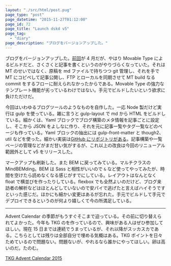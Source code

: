 ```yaml
---
layout: "./src/html/post.pug"
page_type: "post"
page_datetime: "2015-11-27T01:12:00"
page_id: 72
page_title: "Launch dskd v5"
page_tag:
  - "diary"
page_description: "ブログをバージョンアップした。"
---
```


ブログをバージョンアップした。[前回](/archives/65.html)が 4 月だが、やはり Movable Type によるビルドだと、さくさくと記事を書くというのがやりづらくなっていた。それは MT のせいではなく、原稿を md ファイルで持ちつつ git 管理し、それを手で MT にコピペして記事公開し、FTP とローカルを同期させて MT build なる commit をするフローに耐えられなかったからである。Movable Type の強力なテンプレート機能が劣っているわけではない。手元でビルドしたいという欲求に負けただけだ。

今回はいわゆるブログツールのようなものを自作した。一応 Node 製だけど実行は gulp を使っている。雑に言うと gulp-layout で md から HTML をビルドしている。細かくは、Yaml ブロックでブログ構築のメタ情報を記事ごとに設定し、そこから JSON をよしなに作り、それを元に記事一覧やタグ一覧などのページも作っている。Yaml ブロックの抽出には gulp-front-matter と though2、util などを使った。細かい実装は[GitHub にリポジトリがある](https://github.com/oti/dskd)。記事構築や一覧ページの管理などがまだ甘い気がするが、これ以上の改良は今回のリニューアル範囲外として v5 をリリースした。

マークアップも刷新した。また BEM に戻ってみている。マルチクラスの MindBEMding。BEM は Sass と相性がいいので `&` など使ってやってみたが、時間を空けたら読めなくなる感じがすでにしている。レイアウトはなんとなく float で横並びを作ったりしている。flexbox でも全然よいのだけど、ブログ来訪者の解析などはほとんどしていないので安パイで逃げたと言えばハイそうですといった感じだ。ほかにも細かい変更はあるが忘れた。手元でビルドして手元でデプロイできるというのが何より嬉しくて今の所満足している。

---

Advent Calendar の季節がもうすぐそこまで迫っている。その前に切り替えられてよかった。今年も TKG のを作っているので、興味がある人はぜひ参加してほしい。現在 15 日までは連続でうまっているが、それ以降がスッカスカである。こちらとしては残りは全部自分で埋める気概はある。TKG ポイントを日々ためているので問題ない。問題ないが、やれるなら誰かにやってほしい。卵は高いのだ。たのむ。

[TKG Advent Calendar 2015](http://www.adventar.org/calendars/720)
